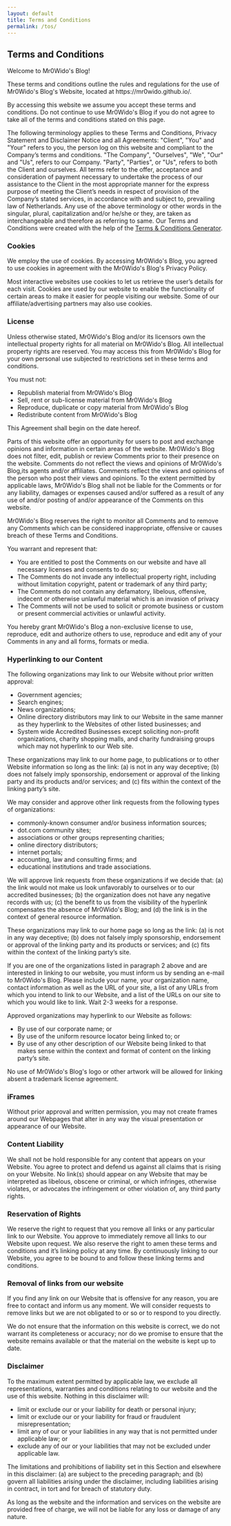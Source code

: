 ```yaml
---
layout: default
title: Terms and Conditions
permalink: /tos/
---
```


<h2><strong>Terms and Conditions</strong></h2>

<p>Welcome to Mr0Wido's Blog!</p>

<p>These terms and conditions outline the rules and regulations for the use of Mr0Wido's Blog's Website, located at https://mr0wido.github.io/.</p>

<p>By accessing this website we assume you accept these terms and conditions. Do not continue to use Mr0Wido's Blog if you do not agree to take all of the terms and conditions stated on this page.</p>

<p>The following terminology applies to these Terms and Conditions, Privacy Statement and Disclaimer Notice and all Agreements: "Client", "You" and "Your" refers to you, the person log on this website and compliant to the Company’s terms and conditions. "The Company", "Ourselves", "We", "Our" and "Us", refers to our Company. "Party", "Parties", or "Us", refers to both the Client and ourselves. All terms refer to the offer, acceptance and consideration of payment necessary to undertake the process of our assistance to the Client in the most appropriate manner for the express purpose of meeting the Client’s needs in respect of provision of the Company’s stated services, in accordance with and subject to, prevailing law of Netherlands. Any use of the above terminology or other words in the singular, plural, capitalization and/or he/she or they, are taken as interchangeable and therefore as referring to same. Our Terms and Conditions were created with the help of the <a href="https://www.privacypolicyonline.com/terms-conditions-generator/">Terms & Conditions Generator</a>.</p>

<h3 class="tos_title"><strong>Cookies</strong></h3>

<p>We employ the use of cookies. By accessing Mr0Wido's Blog, you agreed to use cookies in agreement with the Mr0Wido's Blog's Privacy Policy.</p>

<p>Most interactive websites use cookies to let us retrieve the user’s details for each visit. Cookies are used by our website to enable the functionality of certain areas to make it easier for people visiting our website. Some of our affiliate/advertising partners may also use cookies.</p>

<h3 class="tos_title"><strong>License</strong></h3>

<p>Unless otherwise stated, Mr0Wido's Blog and/or its licensors own the intellectual property rights for all material on Mr0Wido's Blog. All intellectual property rights are reserved. You may access this from Mr0Wido's Blog for your own personal use subjected to restrictions set in these terms and conditions.</p>

<p>You must not:</p>
<ul class="tos_list">
    <li>Republish material from Mr0Wido's Blog</li>
    <li>Sell, rent or sub-license material from Mr0Wido's Blog</li>
    <li>Reproduce, duplicate or copy material from Mr0Wido's Blog</li>
    <li>Redistribute content from Mr0Wido's Blog</li>
</ul>

<p>This Agreement shall begin on the date hereof.</p>

<p>Parts of this website offer an opportunity for users to post and exchange opinions and information in certain areas of the website. Mr0Wido's Blog does not filter, edit, publish or review Comments prior to their presence on the website. Comments do not reflect the views and opinions of Mr0Wido's Blog,its agents and/or affiliates. Comments reflect the views and opinions of the person who post their views and opinions. To the extent permitted by applicable laws, Mr0Wido's Blog shall not be liable for the Comments or for any liability, damages or expenses caused and/or suffered as a result of any use of and/or posting of and/or appearance of the Comments on this website.</p>

<p>Mr0Wido's Blog reserves the right to monitor all Comments and to remove any Comments which can be considered inappropriate, offensive or causes breach of these Terms and Conditions.</p>

<p>You warrant and represent that:</p>

<ul class="tos_list" >
    <li>You are entitled to post the Comments on our website and have all necessary licenses and consents to do so;</li>
    <li>The Comments do not invade any intellectual property right, including without limitation copyright, patent or trademark of any third party;</li>
    <li>The Comments do not contain any defamatory, libelous, offensive, indecent or otherwise unlawful material which is an invasion of privacy</li>
    <li>The Comments will not be used to solicit or promote business or custom or present commercial activities or unlawful activity.</li>
</ul>

<p>You hereby grant Mr0Wido's Blog a non-exclusive license to use, reproduce, edit and authorize others to use, reproduce and edit any of your Comments in any and all forms, formats or media.</p>

<h3 class="tos_title"><strong>Hyperlinking to our Content</strong></h3>

<p>The following organizations may link to our Website without prior written approval:</p>

<ul class="tos_list" >
    <li>Government agencies;</li>
    <li>Search engines;</li>
    <li>News organizations;</li>
    <li>Online directory distributors may link to our Website in the same manner as they hyperlink to the Websites of other listed businesses; and</li>
    <li>System wide Accredited Businesses except soliciting non-profit organizations, charity shopping malls, and charity fundraising groups which may not hyperlink to our Web site.</li>
</ul>

<p>These organizations may link to our home page, to publications or to other Website information so long as the link: (a) is not in any way deceptive; (b) does not falsely imply sponsorship, endorsement or approval of the linking party and its products and/or services; and (c) fits within the context of the linking party’s site.</p>

<p>We may consider and approve other link requests from the following types of organizations:</p>

<ul class="tos_list" >
    <li>commonly-known consumer and/or business information sources;</li>
    <li>dot.com community sites;</li>
    <li>associations or other groups representing charities;</li>
    <li>online directory distributors;</li>
    <li>internet portals;</li>
    <li>accounting, law and consulting firms; and</li>
    <li>educational institutions and trade associations.</li>
</ul>

<p>We will approve link requests from these organizations if we decide that: (a) the link would not make us look unfavorably to ourselves or to our accredited businesses; (b) the organization does not have any negative records with us; (c) the benefit to us from the visibility of the hyperlink compensates the absence of Mr0Wido's Blog; and (d) the link is in the context of general resource information.</p>

<p>These organizations may link to our home page so long as the link: (a) is not in any way deceptive; (b) does not falsely imply sponsorship, endorsement or approval of the linking party and its products or services; and (c) fits within the context of the linking party’s site.</p>

<p>If you are one of the organizations listed in paragraph 2 above and are interested in linking to our website, you must inform us by sending an e-mail to Mr0Wido's Blog. Please include your name, your organization name, contact information as well as the URL of your site, a list of any URLs from which you intend to link to our Website, and a list of the URLs on our site to which you would like to link. Wait 2-3 weeks for a response.</p>

<p>Approved organizations may hyperlink to our Website as follows:</p>

<ul class="tos_list" >
    <li>By use of our corporate name; or</li>
    <li>By use of the uniform resource locator being linked to; or</li>
    <li>By use of any other description of our Website being linked to that makes sense within the context and format of content on the linking party’s site.</li>
</ul>

<p>No use of Mr0Wido's Blog's logo or other artwork will be allowed for linking absent a trademark license agreement.</p>

<h3 class="tos_title"><strong>iFrames</strong></h3>

<p>Without prior approval and written permission, you may not create frames around our Webpages that alter in any way the visual presentation or appearance of our Website.</p>

<h3 class="tos_title"><strong>Content Liability</strong></h3>

<p>We shall not be hold responsible for any content that appears on your Website. You agree to protect and defend us against all claims that is rising on your Website. No link(s) should appear on any Website that may be interpreted as libelous, obscene or criminal, or which infringes, otherwise violates, or advocates the infringement or other violation of, any third party rights.</p>

<h3 class="tos_title"><strong>Reservation of Rights</strong></h3>

<p>We reserve the right to request that you remove all links or any particular link to our Website. You approve to immediately remove all links to our Website upon request. We also reserve the right to amen these terms and conditions and it’s linking policy at any time. By continuously linking to our Website, you agree to be bound to and follow these linking terms and conditions.</p>

<h3 class="tos_title"><strong>Removal of links from our website</strong></h3>

<p>If you find any link on our Website that is offensive for any reason, you are free to contact and inform us any moment. We will consider requests to remove links but we are not obligated to or so or to respond to you directly.</p>

<p>We do not ensure that the information on this website is correct, we do not warrant its completeness or accuracy; nor do we promise to ensure that the website remains available or that the material on the website is kept up to date.</p>

<h3 class="tos_title"><strong>Disclaimer</strong></h3>

<p>To the maximum extent permitted by applicable law, we exclude all representations, warranties and conditions relating to our website and the use of this website. Nothing in this disclaimer will:</p>

<ul class="tos_list" >
    <li>limit or exclude our or your liability for death or personal injury;</li>
    <li>limit or exclude our or your liability for fraud or fraudulent misrepresentation;</li>
    <li>limit any of our or your liabilities in any way that is not permitted under applicable law; or</li>
    <li>exclude any of our or your liabilities that may not be excluded under applicable law.</li>
</ul>

<p>The limitations and prohibitions of liability set in this Section and elsewhere in this disclaimer: (a) are subject to the preceding paragraph; and (b) govern all liabilities arising under the disclaimer, including liabilities arising in contract, in tort and for breach of statutory duty.</p>

<p>As long as the website and the information and services on the website are provided free of charge, we will not be liable for any loss or damage of any nature.</p>